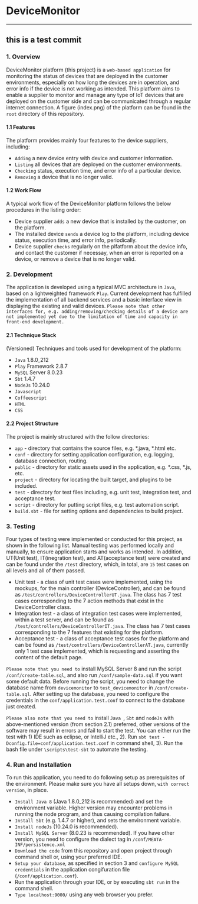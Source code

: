 # DeviceMonitor

----------------
this is a test commit
----------------

### 1. Overview

DeviceMonitor platform (this project) is a ```web-based application``` for monitoring the status of devices that are deployed in the customer environments, especially on how long the devices are in operation, and error info if the device is not working as intended. This platform aims to enable a supplier to monitor and manage any type of IoT devices that are deployed on the customer side and can be communicated through a regular internet connection. A figure (index.png) of the platform can be found in the ```root``` directory of this repository. 

#### 1.1 Features
The platform provides mainly four features to the device suppliers, including:
- ```Adding``` a new device entry with device and customer information.
- ```Listing``` all devices that are deployed on the customer environments.
- ```Checking``` status, execution time, and error info of a particular device.
- ```Removing``` a device that is no longer valid.

#### 1.2 Work Flow
A typical work flow of the DeviceMonitor platform follows the below procedures in the listing order:
- Device supplier ```adds``` a new device that is installed by the customer,  on the platform.
- The installed device ```sends``` a device log to the platform, including device status, execution time, and error info, periodically.
- Device supplier ```checks``` regularly on the plfatform about the device info, and contact the customer if necessay, when an error is reported on a device, or remove a device that is no longer valid.

### 2. Development
The application is developed using a typical MVC architecture in ```Java```, based on a lightweighted framework ```Play```. Current development has fulfilled the implementation of all backend services and a basic interface view in displaying the existing and valid devices. ```Please note that other interfaces for, e.g. adding/removing/checking details of a device are not implemented yet due to the limitation of time and capacity in front-end development.```

#### 2.1 Technique Stack 
(Versioned) Techniques and tools used for development of the platform:
- ```Java``` 1.8.0_212 
- ```Play``` Framework 2.8.7
- ```MySQL``` Server 8.0.23
- ```Sbt``` 1.4.7
- ```NodeJs``` 10.24.0
- ```Javascript```
- ```Coffeescript```
- ```HTML```
- ```CSS```
 
#### 2.2 Project Structure
The project is mainly structured with the follow directories:
- ```app``` - directory that contains the source files, e.g. *.java, *.html etc.
- ```conf``` - directory for setting application configuration, e.g. logging, database connection, routing.
- ```public``` - directory for static assets used in the application, e.g. *.css, *.js, etc.
- ```project``` - directory for locating the built target, and plugins to be included.
- ```test``` - directory for test files including, e.g. unit test, integration test, and acceptance test.
- ```script``` - directory for putting script files, e.g. test automation script.
- ```build.sbt``` - file for setting options and dependencies to build project.

### 3. Testing

Four types of testing were implemented or conducted for this project, as shown in the following list. Manual testing was performed locally and manually, to ensure application starts and works as intended. In addition, UT(Unit test), IT(inegration test), and AT(acceptance test) were created and can be found under the ```/test``` directory, which, in total, are ```15``` test cases on all levels and all of them passed. 

- Unit test - a class of unit test cases were implemented, using the mockups, for the main controller (DeviceController), and can be found as ```/test/controllers/DeviceControllerUT.java```. The class has 7 test cases corresponding to the 7 action methods that exist in the DeviceController class.
- Integration test - a class of integration test cases were implemented, within a test server, and can be found as ```/test/controllers/DeviceControllerIT.java```. The class has 7 test cases corresponding to the 7 features that existing for the platform.
- Acceptance test - a class of acceptance test cases for the platform and can be found as ```/test/controllers/DeviceControllerAT.java```, currently only 1 test case implemented, which is requesting and asserting the content of the default page.


```Please note that you need to``` install MySQL Server 8 and run the script ```/conf/create-table.sql```, and also run ```/conf/sample-data.sql``` if you want some default data. Before running the script, you need to change the database name from ```devicemonitor``` to ```test_devicemonitor``` in ```/conf/create-table.sql```. After setting up the database, you need to configure the credentials in the ```conf/application.test.conf``` to connect to the database just created.

```Please also note that you need to``` install ```Java ```, ```Sbt``` and ```nodeJs``` with above-mentioned version (from section 2.1) preferred, other versions of the software may result in errors and fail to start the test. You can either run the test with 1) IDE such as eclipse, or IntelliJ etc., 2). Run  ```sbt test -Dconfig.file=conf/application.test.conf``` in command shell, 3). Run the bash file under ```\scripts\test-sbt``` to automate the testing.

### 4. Run and Installation

To run this application, you need to do following setup as prerequisites of the environment. Please make sure you have all setups down, ```with correct version```,  in place.
- ```Install Java 8``` (Java 1.8.0_212 is recommended) and set the environment variable. Higher version may encounter problems in running the node program, and thus causing compilation failure.
- ```Install Sbt``` (e.g. 1.4.7 or higher), and sets the environment variable.
- ```Install nodeJs``` (10.24.0 is recommended).
- ```Install MySQL Server``` (8.0.23 is recommended). If you have other version, you need to configure the dialect tag in ```/conf/MEATA-INF/persistence.xml``` 
- ```Download the code``` from this repository and open project through command shell or, using your preferred IDE.
- ```Setup your database```, as specified in section 3 and ```configure MySQL credentials``` in the application congifuration file (```/conf/application.conf```).
- Run the application through your IDE, or by executing ```sbt run``` in the command shell.
- ```Type localhost:9000/``` using any web browser you prefer.

